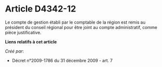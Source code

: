 # Article D4342-12

Le compte de gestion établi par le comptable de la région est remis au président du conseil régional pour être joint au
compte administratif, comme pièce justificative.

**Liens relatifs à cet article**

_Créé par_:

  - Décret n°2009-1786 du 31 décembre 2009 - art. 7
